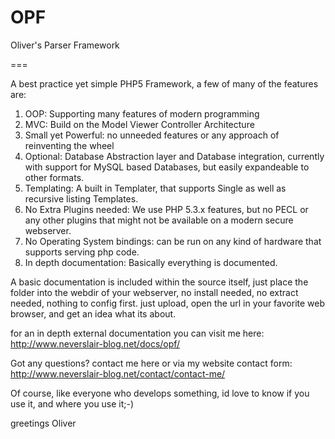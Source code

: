 OPF
===

Oliver's Parser Framework

===

A best practice yet simple PHP5 Framework, a few of many of the features are:

1. OOP: Supporting many features of modern programming
2. MVC: Build on the Model Viewer Controller Architecture
3. Small yet Powerful: no unneeded features or any approach of reinventing the wheel
4. Optional: Database Abstraction layer and Database integration, currently with support
   for MySQL based Databases, but easily expandeable to other formats.
5. Templating: A built in Templater, that supports Single as well as recursive listing Templates.
6. No Extra Plugins needed: We use PHP 5.3.x features, but no PECL or any other plugins that might not
   be available on a modern secure webserver.
7. No Operating System bindings: can be run on any kind of hardware that supports serving php code.
8. In depth documentation: Basically everything is documented.

A basic documentation is included within the source itself, just place the folder into the webdir of your
webserver, no install needed, no extract needed, nothing to config first. just upload, open the url in your
favorite web browser, and get an idea what its about.

for an in depth external documentation you can visit me here:
http://www.neverslair-blog.net/docs/opf/

Got any questions? contact me here or via my website contact form:
http://www.neverslair-blog.net/contact/contact-me/

Of course, like everyone who develops something, id love to know if you use it, and where you use it;-)

greetings
Oliver
